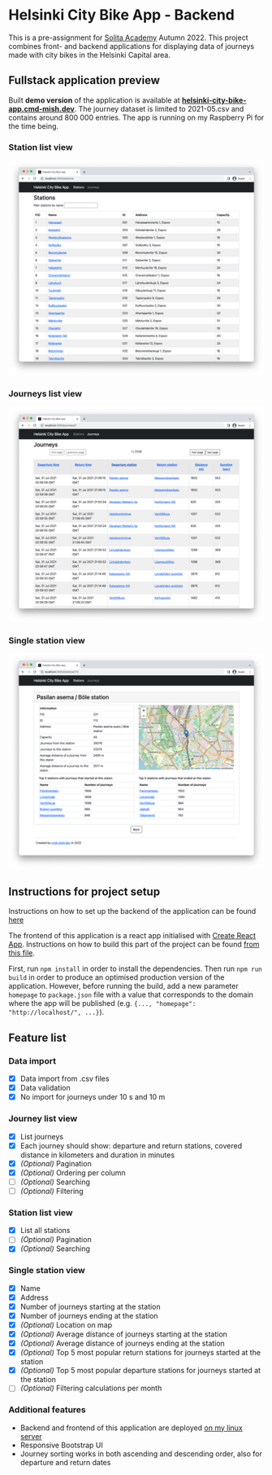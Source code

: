 # Helsinki City Bike App - Backend
This is a pre-assignment for [Solita Academy](https://www.solita.fi/en/academy/) Autumn 2022. This project combines front- and backend applications for displaying data of journeys made with city bikes in the Helsinki Capital area.

## Fullstack application preview
Built **demo version** of the application is available at **[helsinki-city-bike-app.cmd-mish.dev](https://helsinki-city-bike-app.cmd-mish.dev/)**. The journey dataset is limited to 2021-05.csv and contains around 800 000 entries. The app is running on my Raspberry Pi for the time being. 

### Station list view
![Stations list view](./preview/stations.png)

### Journeys list view
![Journeys list view](./preview/journeys.png)

### Single station view
![Single station view](./preview/single_station.png)

## Instructions for project setup
Instructions on how to set up the backend of the application can be found [here](./backend/README.md)

The frontend of this application is a react app initialised with [Create React App](https://create-react-app.dev/). Instructions on how to build this part of the project can be found [from this file](./frontend/README.md). 

First, run `npm install` in order to install the dependencies. Then run `npm run build` in order to produce an optimised production version of the application. However, before running the build, add a new parameter `homepage` to `package.json` file with a value that corresponds to the domain where the app will be published (e.g. `{..., "homepage": "http://localhost/", ...}`).

## Feature list
### Data import
- [x] Data import from .csv files
- [x] Data validation
- [x] No import for journeys under 10 s and 10 m 

### Journey list view
- [x] List journeys
- [x] Each journey should show: departure and return stations, covered distance in kilometers and duration in minutes
- [x] *(Optional)* Pagination
- [x] *(Optional)* Ordering per column
- [ ] *(Optional)* Searching
- [ ] *(Optional)* Filtering

### Station list view
- [x] List all stations
- [ ] *(Optional)* Pagination
- [x] *(Optional)* Searching

### Single station view
- [x] Name
- [x] Address
- [x] Number of journeys starting at the station
- [x] Number of journeys ending at the station
- [x] *(Optional)* Location on map
- [x] *(Optional)* Average distance of journeys starting at the station
- [x] *(Optional)* Average distance of journeys ending at the station
- [x] *(Optional)* Top 5 most popular return stations for journeys started at the station
- [x] *(Optional)* Top 5 most popular departure stations for journeys started at the station
- [ ] *(Optional)* Filtering calculations per month

### Additional features
- Backend and frontend of this application are deployed [on my linux server](https://helsinki-city-bike-app.cmd-mish.dev/)
- Responsive Bootstrap UI
- Journey sorting works in both ascending and descending order, also for departure and return dates
